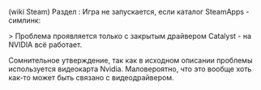 (wiki Steam) Раздел : Игра не запускается, если каталог SteamApps -
симлинк:

\> Проблема проявляется только с закрытым драйвером Catalyst - на NVIDIA
всё работает.

Сомнительное утверждение, так как в исходном описании проблемы
используется видеокарта Nvidia. Маловероятно, что это вообще
хоть как-то может быть связано с видеодрайвером.